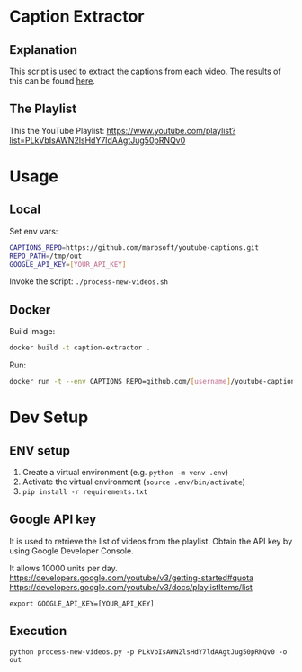 # Caption Extractor

## Explanation
This script is used to extract the captions from each video. The results of this can be found <a href="https://github.com/repair-manual/youtube-captions">here</a>.

## The Playlist
This the YouTube Playlist: https://www.youtube.com/playlist?list=PLkVbIsAWN2lsHdY7ldAAgtJug50pRNQv0

# Usage

## Local

Set env vars:
```bash
CAPTIONS_REPO=https://github.com/marosoft/youtube-captions.git
REPO_PATH=/tmp/out
GOOGLE_API_KEY=[YOUR_API_KEY]
```

Invoke the script:
`./process-new-videos.sh`

## Docker

Build image:

```bash
docker build -t caption-extractor .
```

Run:

```bash
docker run -t --env CAPTIONS_REPO=github.com/[username]/youtube-captions.git --env GIT_USERNAME=[username] --env GIT_TOKEN=[git_token] --env GIT_EMAIL=[email] --env GOOGLE_API_KEY=[google_api_key] caption-extractor
```

# Dev Setup

## ENV setup
1. Create a virtual environment (e.g. `python -m venv .env`)
2. Activate the virtual environment (`source .env/bin/activate`)
3. `pip install -r requirements.txt`

## Google API key
It is used to retrieve the list of videos from the playlist.
Obtain the API key by using Google Developer Console. 

It allows 10000 units per day. 
https://developers.google.com/youtube/v3/getting-started#quota
https://developers.google.com/youtube/v3/docs/playlistItems/list

`export GOOGLE_API_KEY=[YOUR_API_KEY]`

## Execution
`python process-new-videos.py -p PLkVbIsAWN2lsHdY7ldAAgtJug50pRNQv0 -o out`

